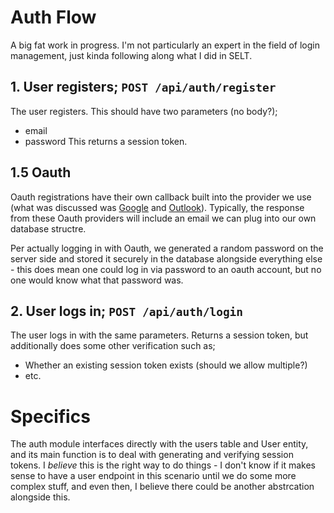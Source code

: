 # Auth Flow
A big fat work in progress. I'm not particularly an expert in the field of login management, just kinda following along what I did in SELT.

## 1. User registers; `POST /api/auth/register`
The user registers. This should have two parameters (no body?);
- email
- password
This returns a session token.

## 1.5 Oauth
Oauth registrations have their own callback built into the provider we use (what was discussed was [Google](https://developers.google.com/identity/protocols/oauth2) and [Outlook](https://learn.microsoft.com/en-us/entra/identity-platform/v2-oauth2-auth-code-flow)). Typically, the response from these Oauth providers will include an email we can plug into our own database structre.

Per actually logging in with Oauth, we generated a random password on the server side and stored it securely in the database alongside everything else - this does mean one could log in via password to an oauth account, but no one would know what that password was.

## 2. User logs in; `POST /api/auth/login`
The user logs in with the same parameters.
Returns a session token, but additionally does some other verification such as;
- Whether an existing session token exists (should we allow multiple?)
- etc.

# Specifics
The auth module interfaces directly with the users table and User entity, and its main function is to deal with generating and verifying session tokens. I *believe* this is the right way to do things - I don't know if it makes sense to have a user endpoint in this scenario until we do some more complex stuff, and even then, I believe there could be another abstrcation alongside this. 

